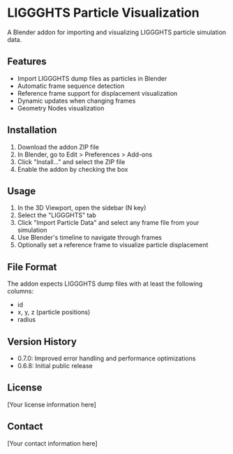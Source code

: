 # LIGGGHTS Particle Visualization

A Blender addon for importing and visualizing LIGGGHTS particle simulation data.

## Features

- Import LIGGGHTS dump files as particles in Blender
- Automatic frame sequence detection
- Reference frame support for displacement visualization
- Dynamic updates when changing frames
- Geometry Nodes visualization

## Installation

1. Download the addon ZIP file
2. In Blender, go to Edit > Preferences > Add-ons
3. Click "Install..." and select the ZIP file
4. Enable the addon by checking the box

## Usage

1. In the 3D Viewport, open the sidebar (N key)
2. Select the "LIGGGHTS" tab
3. Click "Import Particle Data" and select any frame file from your simulation
4. Use Blender's timeline to navigate through frames
5. Optionally set a reference frame to visualize particle displacement

## File Format

The addon expects LIGGGHTS dump files with at least the following columns:
- id
- x, y, z (particle positions)
- radius

## Version History

- 0.7.0: Improved error handling and performance optimizations
- 0.6.8: Initial public release

## License

[Your license information here]

## Contact

[Your contact information here]
